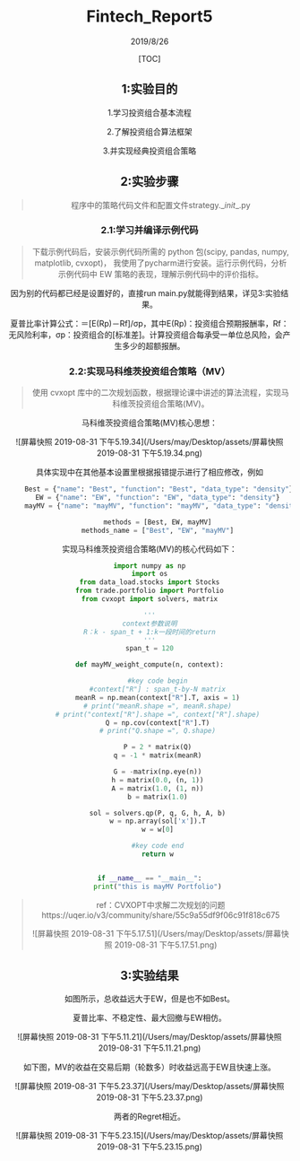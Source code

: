 # <center>Fintech_Report5


<center>2019/8/26

[TOC]

## 1:实验⽬的 

1.学习投资组合基本流程

2.了解投资组合算法框架

3.并实现经典投资组合策略



## 2:实验步骤

> 程序中的策略代码文件和配置文件strategy.\__init__.py

### 2.1:学习并编译示例代码

> 下载示例代码后，安装示例代码所需的 python 包(scipy, pandas, numpy, matplotlib, cvxopt)， 我使用了pycharm进行安装。运行示例代码，分析示例代码中 EW 策略的表现，理解示例代码中的评价指标。 

因为别的代码都已经是设置好的，直接run main.py就能得到结果，详见3:实验结果。



夏普比率计算公式：＝[E(Rp)－Rf]/σp，其中E(Rp)：投资组合预期报酬率，Rf：无风险利率，σp：投资组合的[标准差]。计算投资组合每承受一单位总风险，会产生多少的超额报酬。



### 2.2:实现马科维茨投资组合策略（MV）

>使用 cvxopt 库中的二次规划函数，根据理论课中讲述的算法流程，实现马科维茨投资组合策略(MV)。 

马科维茨投资组合策略(MV)核心思想：

![屏幕快照 2019-08-31 下午5.19.34](/Users/may/Desktop/assets/屏幕快照 2019-08-31 下午5.19.34.png)

具体实现中在其他基本设置里根据报错提示进行了相应修改，例如

```python
	Best = {"name": "Best", "function": "Best", "data_type": "density"}
    EW = {"name": "EW", "function": "EW", "data_type": "density"}
    mayMV = {"name": "mayMV", "function": "mayMV", "data_type": "density"}

    methods = [Best, EW, mayMV]
    methods_name = ["Best", "EW", "mayMV"]
```

实现马科维茨投资组合策略(MV)的核心代码如下：

```python
import numpy as np
import os
from data_load.stocks import Stocks
from trade.portfolio import Portfolio
from cvxopt import solvers, matrix

'''
context参数说明
R：k - span_t + 1:k一段时间的return
'''
span_t = 120

def mayMV_weight_compute(n, context):

    #key code begin
    #context["R"] : span_t-by-N matrix
    meanR = np.mean(context["R"].T, axis = 1)
    # print("meanR.shape =", meanR.shape)
    # print("context["R"].shape =", context["R"].shape)
    Q = np.cov(context["R"].T)
    # print("Q.shape =", Q.shape)

    P = 2 * matrix(Q)
    q = -1 * matrix(meanR)

    G = -matrix(np.eye(n))
    h = matrix(0.0, (n, 1))
    A = matrix(1.0, (1, n))
    b = matrix(1.0)

    sol = solvers.qp(P, q, G, h, A, b)
    w = np.array(sol['x']).T
    w = w[0]

    #key code end
    return w


if __name__ == "__main__":
    print("this is mayMV Portfolio")
```

> ref：CVXOPT中求解二次规划的问题https://uqer.io/v3/community/share/55c9a55df9f06c91f818c675
>
> ![屏幕快照 2019-08-31 下午5.17.51](/Users/may/Desktop/assets/屏幕快照 2019-08-31 下午5.17.51.png)



## 3:实验结果

如图所示，总收益远大于EW，但是也不如Best。

夏普比率、不稳定性、最大回撤与EW相仿。

![屏幕快照 2019-08-31 下午5.11.21](/Users/may/Desktop/assets/屏幕快照 2019-08-31 下午5.11.21.png)

如下图，MV的收益在交易后期（轮数多）时收益远高于EW且快速上涨。

![屏幕快照 2019-08-31 下午5.23.37](/Users/may/Desktop/assets/屏幕快照 2019-08-31 下午5.23.37.png)

两者的Regret相近。

![屏幕快照 2019-08-31 下午5.23.15](/Users/may/Desktop/assets/屏幕快照 2019-08-31 下午5.23.15.png)